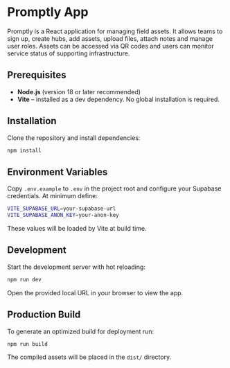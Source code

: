 # Promptly App

Promptly is a React application for managing field assets. It allows teams to sign up, create hubs, add assets, upload files, attach notes and manage user roles. Assets can be accessed via QR codes and users can monitor service status of supporting infrastructure.

## Prerequisites

- **Node.js** (version 18 or later recommended)
- **Vite** – installed as a dev dependency. No global installation is required.

## Installation

Clone the repository and install dependencies:

```bash
npm install
```

## Environment Variables

Copy `.env.example` to `.env` in the project root and configure your Supabase credentials. At minimum define:

```bash
VITE_SUPABASE_URL=your-supabase-url
VITE_SUPABASE_ANON_KEY=your-anon-key
```

These values will be loaded by Vite at build time.

## Development

Start the development server with hot reloading:

```bash
npm run dev
```

Open the provided local URL in your browser to view the app.

## Production Build

To generate an optimized build for deployment run:

```bash
npm run build
```

The compiled assets will be placed in the `dist/` directory.

